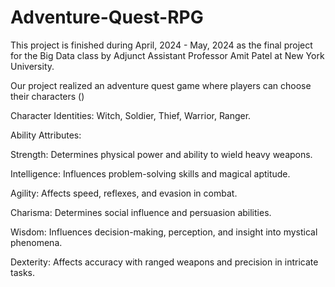 # Adventure-Quest-RPG

This project is finished during April, 2024 - May, 2024 as the final project for the Big Data class by Adjunct Assistant Professor Amit Patel at New York University.

Our project realized an adventure quest game where players can choose their characters ()

Character Identities: Witch, Soldier, Thief, Warrior, Ranger.

Ability Attributes:

Strength: Determines physical power and ability to wield heavy weapons.

Intelligence: Influences problem-solving skills and magical aptitude.

Agility: Affects speed, reflexes, and evasion in combat.

Charisma: Determines social influence and persuasion abilities.

Wisdom: Influences decision-making, perception, and insight into mystical phenomena.

Dexterity: Affects accuracy with ranged weapons and precision in intricate tasks.
